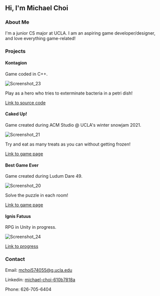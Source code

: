 ## Hi, I'm Michael Choi

### About Me
I'm a junior CS major at UCLA. I am an aspiring game developer/designer, and love everything game-related!

### Projects

#### Kontagion
Game coded in C++.

![Screenshot_23](https://user-images.githubusercontent.com/56101914/161190376-b9474384-2338-4712-97d8-366edf71e521.png)

Play as a hero who tries to exterminate bacteria in a petri dish!

[Link to source code](https://github.com/mchoi574055/Kontagion)

#### Caked Up!
Game created during ACM Studio @ UCLA's winter snowjam 2021.

![Screenshot_21](https://user-images.githubusercontent.com/56101914/161190111-da2db105-2db0-4c0c-8f52-f1b5bea50f5d.png)

Try and eat as many treats as you can without getting frozen!

[Link to game page](https://wrecker-1.itch.io/caked-up)

#### Best Game Ever
Game created during Ludum Dare 49.

![Screenshot_20](https://user-images.githubusercontent.com/56101914/161189928-a432e635-eb29-42bb-b37a-8605781f45a5.png)

Solve the puzzle in each room!

[Link to game page](https://brandmuffin.itch.io/best-game-ever)

#### Ignis Fatuus
RPG in Unity in progress.

![Screenshot_24](https://user-images.githubusercontent.com/56101914/161191040-6c31d4ad-cb77-4c3f-8531-cbf311da44f3.png)

[Link to progress](https://github.com/danieltsai-RSheepDV/TeamWisp)


### Contact
Email: mchoi574055@g.ucla.edu

Linkedin: [michael-choi-610b7818a](linkedin.com/in/michael-choi-610b7818a)

Phone: 626-705-6404 
